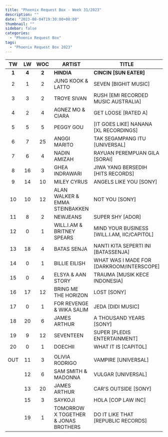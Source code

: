 ```yaml
---
title: "Phoenix Request Box - Week 31/2023"
description: ""
date: "2023-08-04T19:30:00+08:00"
thumbnail: ""
sidebar: false
categories:
  - "Phoenix Request Box"
tags:
  - "Phoenix Request Box 2023"
---
```

<!--more-->
|TW|LW|WOC|ARTIST|TITLE|PEAK|PTW|PLW|MOVE|TLW|TOTAL|
|:---:|:---:|:---:|---|---|:---:|:---:|:---:|:---:|:---:|:---:|
|**1**|**4**|**2**|**HINDIA**|**CINCIN [SUN EATER]**|1|**6340**|3060|3280|3060|9400|
|2|1|2|JUNG KOOK & LATTO|SEVEN [BIGHIT MUSIC]|1|5690|13970|-8280|13970|19660|
|3|3|2|TROYE SIVAN|RUSH [EMI RECORDED MUSIC AUSTRALIA]|3|2520|3080|-560|3080|5600|
|4|2|4|AGNEZ MO & CIARA|GET LOOSE [RATED A]|1|2480|11280|-8800|22120|24600|
|5|5|5|PEGGY GOU|[IT GOES LIKE] NANANA [XL RECORDINGS]|1|1700|2480|-780|15100|16800|
|6|7|25|ANGGI MARITO|TAK SEGAMPANG ITU [UNIVERSAL]|3|1390|1210|180|22221|23611|
|7|6|4|NADIN AMIZAH|RAYUAN PEREMPUAN GILA [SORAI]|4|1166|2045|-879|4508|5674|
|8|16|3|GHEA INDRAWARI|JIWA YANG BERSEDIH [HITS RECORDS]|8|1149|589|560|1128|2277|
|9|14|10|MILEY CYRUS|ANGELS LIKE YOU [SONY]|2|1122|664|458|7938|9060|
|10|10|12|ALAN WALKER & EMMA STEINBAKKEN|NOT YOU [SONY]|1|801|740|61|14403|15204|
|11|8|2|NEWJEANS|SUPER SHY [ADOR]|8|795|1025|-230|1025|1820|
|12|0|1|WILL.I.AM & BRITNEY SPEARS|MIND YOUR BUSINESS [WILL.I.AM, IIC/CAPITOL]|12|720|0|720|0|720|
|13|18|4|BATAS SENJA|NANTI KITA SEPERTI INI [BATASSENJA]|3|700|561|139|3265|3965|
|14|0|1|BILLIE EILISH|WHAT WAS I MADE FOR [DARKROOM/INTERSCOPE]|14|625|0|625|0|625|
|15|0|4|ELSYA & AAN STORY|TRAUMA [MUSIK KECE INDONESIA]|15|624|0|624|3446|4070|
|16|17|12|BRING ME THE HORIZON|LOST [SONY]|5|560|580|-20|8780|9340|
|17|0|1|FOR REVENGE & WIKA SALIM|JEDA [DIDI MUSIC]|17|540|0|540|0|540|
|18|20|6|JAMES ARTHUR|A THOUSAND YEARS [SONY]|5|490|492|-2|3217|3707|
|19|9|12|SEVENTEEN|SUPER [PLEDIS ENTERTAINMENT]|3|440|780|-340|8149|8589|
|20|0|1|DOECHII|WHAT IT IS [CAPITOL]|20|420|0|420|0|420|
| | | | | | | | | | | |
|OUT|11|3|OLIVIA RODRIGO|VAMPIRE [UNIVERSAL]|5| | | | | |
| |12|6|SAM SMITH & MADONNA|VULGAR [UNIVERSAL]|1| | | | | |
| |13|20|JAMES ARTHUR|CAR'S OUTSIDE [SONY]|4| | | | | |
| |15|3|SAYKOJI|HOLA [COP LAW INC]|15| | | | | |
| |19|1|TOMORROW X TOGETHER & JONAS BROTHERS|DO IT LIKE THAT [REPUBLIC RECORDS]|19| | | | | |
